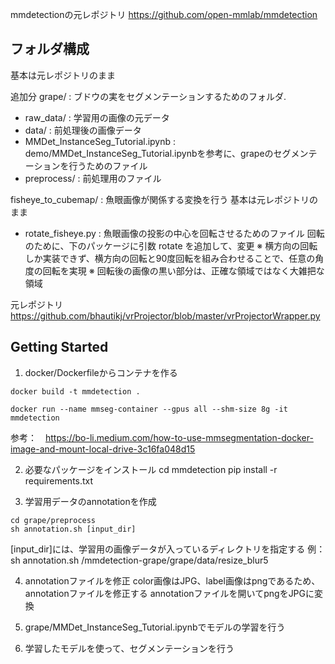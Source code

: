 mmdetectionの元レポジトリ
https://github.com/open-mmlab/mmdetection

## フォルダ構成
基本は元レポジトリのまま

追加分
grape/ : ブドウの実をセグメンテーションするためのフォルダ. 
- raw_data/ : 学習用の画像の元データ
- data/ : 前処理後の画像データ
- MMDet_InstanceSeg_Tutorial.ipynb : demo/MMDet_InstanceSeg_Tutorial.ipynbを参考に、grapeのセグメンテーションを行うためのファイル
- preprocess/ : 前処理用のファイル

fisheye_to_cubemap/ : 魚眼画像が関係する変換を行う
基本は元レポジトリのまま
- rotate_fisheye.py : 魚眼画像の投影の中心を回転させるためのファイル
回転のために、下のパッケージに引数 rotate を追加して、変更
※ 横方向の回転しか実装できず、横方向の回転と90度回転を組み合わせることで、任意の角度の回転を実現
※ 回転後の画像の黒い部分は、正確な領域ではなく大雑把な領域

元レポジトリ
https://github.com/bhautikj/vrProjector/blob/master/vrProjectorWrapper.py

## Getting Started
1. docker/Dockerfileからコンテナを作る
```
docker build -t mmdetection .
```
```
docker run --name mmseg-container --gpus all --shm-size 8g -it mmdetection
```
参考：　https://bo-li.medium.com/how-to-use-mmsegmentation-docker-image-and-mount-local-drive-3c16fa048d15

2. 必要なパッケージをインストール
cd mmdetection
pip install -r requirements.txt

3. 学習用データのannotationを作成
```
cd grape/preprocess
sh annotation.sh [input_dir]
```
[input_dir]には、学習用の画像データが入っているディレクトリを指定する
例：sh annotation.sh /mmdetection-grape/grape/data/resize_blur5

4. annotationファイルを修正
color画像はJPG、label画像はpngであるため、annotationファイルを修正する
annotationファイルを開いてpngをJPGに変換

5. grape/MMDet_InstanceSeg_Tutorial.ipynbでモデルの学習を行う

6. 学習したモデルを使って、セグメンテーションを行う
